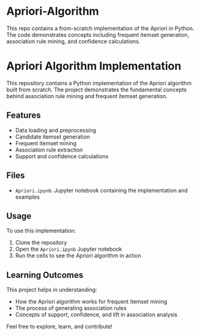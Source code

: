 # Apriori-Algorithm
This repo contains a from-scratch implementation of the Apriori in Python. The code demonstrates concepts including frequent itemset generation, association rule mining, and confidence calculations. 


# Apriori Algorithm Implementation

This repository contains a Python implementation of the Apriori algorithm built from scratch. The project demonstrates the fundamental concepts behind association rule mining and frequent itemset generation.

## Features

- Data loading and preprocessing
- Candidate itemset generation
- Frequent itemset mining
- Association rule extraction
- Support and confidence calculations

## Files

- `Apriori.ipynb`: Jupyter notebook containing the implementation and examples

## Usage

To use this implementation:

1. Clone the repository
2. Open the `Apriori.ipynb` Jupyter notebook
3. Run the cells to see the Apriori algorithm in action

## Learning Outcomes

This project helps in understanding:

- How the Apriori algorithm works for frequent itemset mining
- The process of generating association rules
- Concepts of support, confidence, and lift in association analysis

Feel free to explore, learn, and contribute!

